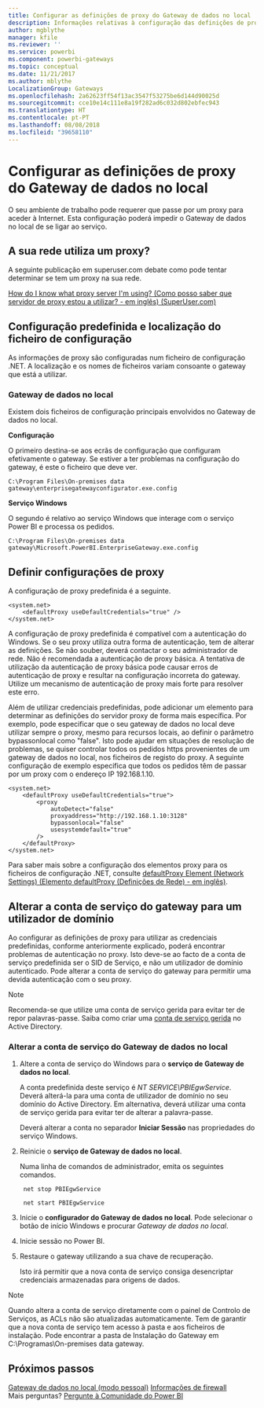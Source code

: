 ```yaml
---
title: Configurar as definições de proxy do Gateway de dados no local
description: Informações relativas à configuração das definições de proxy do Gateway de dados no local.
author: mgblythe
manager: kfile
ms.reviewer: ''
ms.service: powerbi
ms.component: powerbi-gateways
ms.topic: conceptual
ms.date: 11/21/2017
ms.author: mblythe
LocalizationGroup: Gateways
ms.openlocfilehash: 2a62623ff54f13ac3547f53275be6d144d90025d
ms.sourcegitcommit: cce10e14c111e8a19f282ad6c032d802ebfec943
ms.translationtype: HT
ms.contentlocale: pt-PT
ms.lasthandoff: 08/08/2018
ms.locfileid: "39658110"
---
```

# <a name="configuring-proxy-settings-for-the-on-premises-data-gateway"></a>Configurar as definições de proxy do Gateway de dados no local
O seu ambiente de trabalho pode requerer que passe por um proxy para aceder à Internet. Esta configuração poderá impedir o Gateway de dados no local de se ligar ao serviço.

## <a name="does-your-network-use-a-proxy"></a>A sua rede utiliza um proxy?
A seguinte publicação em superuser.com debate como pode tentar determinar se tem um proxy na sua rede.

[How do I know what proxy server I'm using? (Como posso saber que servidor de proxy estou a utilizar? - em inglês) (SuperUser.com)](https://superuser.com/questions/346372/how-do-i-know-what-proxy-server-im-using)

## <a name="configuration-file-location-and-default-configuration"></a>Configuração predefinida e localização do ficheiro de configuração
As informações de proxy são configuradas num ficheiro de configuração .NET. A localização e os nomes de ficheiros variam consoante o gateway que está a utilizar.

### <a name="on-premises-data-gateway"></a>Gateway de dados no local
Existem dois ficheiros de configuração principais envolvidos no Gateway de dados no local.

**Configuração**

O primeiro destina-se aos ecrãs de configuração que configuram efetivamente o gateway. Se estiver a ter problemas na configuração do gateway, é este o ficheiro que deve ver.

    C:\Program Files\On-premises data gateway\enterprisegatewayconfigurator.exe.config

**Serviço Windows**

O segundo é relativo ao serviço Windows que interage com o serviço Power BI e processa os pedidos.

    C:\Program Files\On-premises data gateway\Microsoft.PowerBI.EnterpriseGateway.exe.config

## <a name="configuring-proxy-settings"></a>Definir configurações de proxy
A configuração de proxy predefinida é a seguinte.

    <system.net>
        <defaultProxy useDefaultCredentials="true" />
    </system.net>

A configuração de proxy predefinida é compatível com a autenticação do Windows. Se o seu proxy utiliza outra forma de autenticação, tem de alterar as definições. Se não souber, deverá contactar o seu administrador de rede. Não é recomendada a autenticação de proxy básica. A tentativa de utilização da autenticação de proxy básica pode causar erros de autenticação de proxy e resultar na configuração incorreta do gateway. Utilize um mecanismo de autenticação de proxy mais forte para resolver este erro.

Além de utilizar credenciais predefinidas, pode adicionar um elemento <proxy> para determinar as definições do servidor proxy de forma mais específica. Por exemplo, pode especificar que o seu gateway de dados no local deve utilizar sempre o proxy, mesmo para recursos locais, ao definir o parâmetro bypassonlocal como "false". Isto pode ajudar em situações de resolução de problemas, se quiser controlar todos os pedidos https provenientes de um gateway de dados no local, nos ficheiros de registo do proxy. A seguinte configuração de exemplo especifica que todos os pedidos têm de passar por um proxy com o endereço IP 192.168.1.10.

    <system.net>
        <defaultProxy useDefaultCredentials="true">
            <proxy  
                autoDetect="false"  
                proxyaddress="http://192.168.1.10:3128"  
                bypassonlocal="false"  
                usesystemdefault="true"
            />  
        </defaultProxy>
    </system.net>

Para saber mais sobre a configuração dos elementos proxy para os ficheiros de configuração .NET, consulte [defaultProxy Element (Network Settings) (Elemento defaultProxy (Definições de Rede) - em inglês)](https://msdn.microsoft.com/library/kd3cf2ex.aspx).

## <a name="changing-the-gateway-service-account-to-a-domain-user"></a>Alterar a conta de serviço do gateway para um utilizador de domínio
Ao configurar as definições de proxy para utilizar as credenciais predefinidas, conforme anteriormente explicado, poderá encontrar problemas de autenticação no proxy. Isto deve-se ao facto de a conta de serviço predefinida ser o SID de Serviço, e não um utilizador de domínio autenticado. Pode alterar a conta de serviço do gateway para permitir uma devida autenticação com o seu proxy.

> [!NOTE]
> Recomenda-se que utilize uma conta de serviço gerida para evitar ter de repor palavras-passe. Saiba como criar uma [conta de serviço gerida](https://technet.microsoft.com/library/dd548356.aspx) no Active Directory.
> 
> 

### <a name="change-the-on-premises-data-gateway-service-account"></a>Alterar a conta de serviço do Gateway de dados no local
1. Altere a conta de serviço do Windows para o **serviço de Gateway de dados no local**.

    A conta predefinida deste serviço é *NT SERVICE\PBIEgwService*. Deverá alterá-la para uma conta de utilizador de domínio no seu domínio do Active Directory. Em alternativa, deverá utilizar uma conta de serviço gerida para evitar ter de alterar a palavra-passe.

    Deverá alterar a conta no separador **Iniciar Sessão** nas propriedades do serviço Windows.
2. Reinicie o **serviço de Gateway de dados no local**.

    Numa linha de comandos de administrador, emita os seguintes comandos.

        net stop PBIEgwService

        net start PBIEgwService
3. Inicie o **configurador do Gateway de dados no local**. Pode selecionar o botão de início Windows e procurar *Gateway de dados no local*.
4. Inicie sessão no Power BI.
5. Restaure o gateway utilizando a sua chave de recuperação.

    Isto irá permitir que a nova conta de serviço consiga desencriptar credenciais armazenadas para origens de dados.

> [!NOTE]
> Quando altera a conta de serviço diretamente com o painel de Controlo de Serviços, as ACLs não são atualizadas automaticamente. Tem de garantir que a nova conta de serviço tem acesso à pasta e aos ficheiros de instalação. Pode encontrar a pasta de Instalação do Gateway em C:\Programas\On-premises data gateway. 
> 

## <a name="next-steps"></a>Próximos passos
[Gateway de dados no local (modo pessoal)](service-gateway-personal-mode.md)
[Informações de firewall](service-gateway-onprem-tshoot.md#firewall-or-proxy)  
Mais perguntas? [Pergunte à Comunidade do Power BI](http://community.powerbi.com/)

